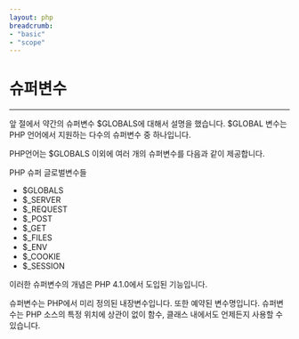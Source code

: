 ```yaml
---
layout: php
breadcrumb:
- "basic"
- "scope"
---
```


# 슈퍼변수
---

앞 절에서 약간의 슈퍼변수 $GLOBALS에 대해서 설명을 했습니다. $GLOBAL 변수는 PHP 언어에서 지원하는 다수의 슈퍼변수 중 하나입니다.  

PHP언어는 $GLOBALS 이외에 여러 개의 슈퍼변수를 다음과 같이 제공합니다.  

PHP 슈퍼 글로벌변수들  

* $GLOBALS
* $_SERVER
* $_REQUEST
* $_POST
* $_GET
* $_FILES
* $_ENV
* $_COOKIE
* $_SESSION

이러한 슈퍼변수의 개념은 PHP 4.1.0에서 도입된 기능입니다.  

슈퍼변수는 PHP에서 미리 정의된 내장변수입니다. 또한 예약된 변수명입니다. 슈퍼변수는 PHP 소스의 특정 위치에 상관이 없이 함수, 클래스 내에서도 언제든지 사용할 수 있습니다.  

<br><br>
